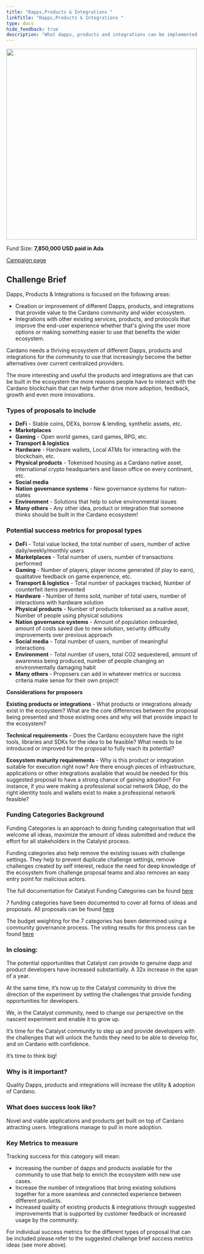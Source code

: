 ```yaml
---
title: "Dapps,Products & Integrations "
linkTitle: "Dapps,Products & Integrations "
type: docs
hide_feedback: true
description: "What dapps, products and integrations can be implemented to bring impactful use cases to Cardano ecosystem that help drive more adoption?"
---
```

<img src="https://cardano.ideascale.com/community-library/accounts/93/936143/Public/06-Dapps-products-_-integrations-45d612.png" style="width:500px;height500px" >

Fund Size: **7,850,000  USD paid in Ada**

[Campaign page](https://cardano.ideascale.com/c/campaigns/26595/about)

## Challenge Brief

Dapps, Products & Integrations is focused on the following areas:
   - Creation or improvement of different Dapps, products, and integrations that provide value to the Cardano community and wider ecosystem.
   - Integrations with other existing services, products, and protocols that improve the end-user experience whether that's giving the user more options or making something easier to use that benefits the wider ecosystem.

Cardano needs a thriving ecosystem of different Dapps, products and integrations for the community to use that increasingly become the better alternatives over current centralized providers. 

The more interesting and useful the products and integrations are that can be built in the ecosystem the more reasons people have to interact with the Cardano blockchain that can help further drive more adoption, feedback, growth and even more innovations.

### Types of proposals to include

- **DeFi** - Stable coins, DEXs, borrow & lending, synthetic assets, etc.
- **Marketplaces**
- **Gaming** - Open world games, card games, RPG, etc.
- **Transport & logistics**
- **Hardware** - Hardware wallets, Local ATMs for interacting with the blockchain, etc.
- **Physical products** - Tokenised housing as a Cardano native asset, International crypto headquarters and liason office on every continent, etc.
- **Social media**
- **Nation governance systems** - New governance systems for nation-states
- **Environment** - Solutions that help to solve environmental issues
- **Many others** - Any other idea, product or integration that someone thinks should be built in the Cardano ecosystem!

### Potential success metrics for proposal types

- **DeFi** - Total value locked, the total number of users, number of active daily/weekly/monthly users
- **Marketplaces** - Total number of users, number of transactions performed
- **Gaming** - Number of players, player income generated (if play to earn), qualitative feedback on game experience, etc.
- **Transport & logistics** - Total number of packages tracked, Number of counterfeit items prevented
- **Hardware** - Number of items sold, number of total users, number of interactions with hardware solution
- **Physical products** - Number of products tokenised as a native asset, Number of people using physical solutions
- **Nation governance systems** - Amount of population onboarded, amount of costs saved due to new solution, security difficulty improvements over previous approach
- **Social media** - Total number of users, number of meaningful interactions
- **Environment** - Total number of users, total CO2 sequestered, amount of awareness being produced, number of people changing an environmentally damaging habit
- **Many others** - Proposers can add in whatever metrics or success criteria make sense for their own project!

**Considerations for proposers**

**Existing products or integrations** - What products or integrations already exist in the ecosystem? What are the core differences between the proposal being presented and those existing ones and why will that provide impact to the ecosystem?

**Technical requirements** - Does the Cardano ecosystem have the right tools, libraries and SDKs for the idea to be feasible? What needs to be introduced or improved for the proposal to fully reach its potential?

**Ecosystem maturity requirements** - Why is this product or integration suitable for execution right now? Are there enough pieces of infrastructure, applications or other integrations available that would be needed for this suggested proposal to have a strong chance of gaining adoption? For instance, if you were making a professional social network DApp, do the right identity tools and wallets exist to make a professional network feasible?

### Funding Categories Background

Funding Categories is an approach to doing funding categorisation that will welcome all ideas, maximize the amount of ideas submitted and reduce the effort for all stakeholders in the Catalyst process.


Funding categories also help remove the existing issues with challenge settings. They help to prevent duplicate challenge settings, remove challenges created by self interest, reduce the need for deep knowledge of the ecosystem from challenge proposal teams and also removes an easy entry point for malicious actors.

The full documentation for Catalyst Funding Categories can be found [here](https://catalyst-swarm.gitbook.io/catalyst-funding-categories/)

7 funding categories have been documented to cover all forms of ideas and proposals. All proposals can be found [here](https://linktr.ee/cardanopace)

The budget weighting for the 7 categories has been determined using a community governance process. The voting results for this process can be found [here](https://catalyst-swarm.gitbook.io/catalyst-funding-categories/community-votes/fund-8-categories-budget-weighting/voting-results-fund-8)

### In closing:

The potential opportunities that Catalyst can provide to genuine dapp and product developers have increased substantially. A 32x increase in the span of a year.

At the same time, it’s now up to the Catalyst community to drive the direction of the experiment by setting the challenges that provide funding opportunities for developers.

We, in the Catalyst community, need to change our perspective on the nascent experiment and enable it to grow up.

It’s time for the Catalyst community to step up and provide developers with the challenges that will unlock the funds they need to be able to develop for, and on Cardano with confidence.

It’s time to think big!

### Why is it important?
Quality Dapps, products and integrations will increase the utility & adoption of Cardano.

### What does success look like?
Novel and viable applications and products get built on top of Cardano attracting users. Integrations manage to pull in more adoption.

### Key Metrics to measure

Tracking success for this category will mean:

- Increasing the number of dapps and products available for the community to use that help to enrich the ecosystem with new use cases.
- Increase the number of integrations that bring existing solutions together for a more seamless and connected experience between different products.
- Increased quality of existing products & integrations through suggested improvements that is supported by customer feedback or increased usage by the community.

For individual success metrics for the different types of proposal that can be included please refer to the suggested challenge brief success metrics ideas (see more above).